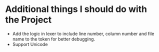 # Additional things I should do with the Project

- Add the logic in lexer to include line number, column number and file name to the token for better debugging.
- Support Unicode
